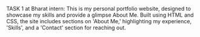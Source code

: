TASK 1 at Bharat intern:
This is my personal portfolio website, designed to showcase my skills and provide a glimpse About Me. 
Built using HTML and CSS, the site includes sections on 'About Me,' highlighting my experience, 'Skills', and a 'Contact' section for reaching out.
